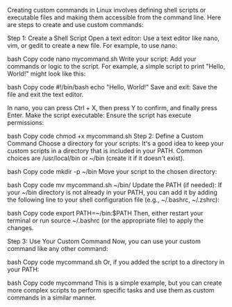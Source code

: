 Creating custom commands in Linux involves defining shell scripts or executable files and making them accessible from the command line. Here are steps to create and use custom commands:

Step 1: Create a Shell Script
Open a text editor:
Use a text editor like nano, vim, or gedit to create a new file. For example, to use nano:

bash
Copy code
nano mycommand.sh
Write your script:
Add your commands or logic to the script. For example, a simple script to print "Hello, World!" might look like this:

bash
Copy code
#!/bin/bash
echo "Hello, World!"
Save and exit:
Save the file and exit the text editor.

In nano, you can press Ctrl + X, then press Y to confirm, and finally press Enter.
Make the script executable:
Ensure the script has execute permissions:

bash
Copy code
chmod +x mycommand.sh
Step 2: Define a Custom Command
Choose a directory for your scripts:
It's a good idea to keep your custom scripts in a directory that is included in your PATH. Common choices are /usr/local/bin or ~/bin (create it if it doesn't exist).

bash
Copy code
mkdir -p ~/bin
Move your script to the chosen directory:

bash
Copy code
mv mycommand.sh ~/bin/
Update the PATH (if needed):
If your ~/bin directory is not already in your PATH, you can add it by adding the following line to your shell configuration file (e.g., ~/.bashrc, ~/.zshrc):

bash
Copy code
export PATH=~/bin:$PATH
Then, either restart your terminal or run source ~/.bashrc (or the appropriate file) to apply the changes.

Step 3: Use Your Custom Command
Now, you can use your custom command like any other command:

bash
Copy code
mycommand.sh
Or, if you added the script to a directory in your PATH:

bash
Copy code
mycommand
This is a simple example, but you can create more complex scripts to perform specific tasks and use them as custom commands in a similar manner.






